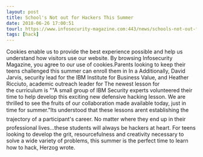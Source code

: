 ```yaml
---
layout: post
title: School's Not out for Hackers This Summer
date: 2018-06-26 17:00:51
tourl: https://www.infosecurity-magazine.com:443/news/schools-not-out-for-summer-at/
tags: [hack]
---
```

Cookies enable us to provide the best experience possible and help us understand how visitors use our website. By browsing Infosecurity Magazine, you agree to our use of cookies.Parents looking to keep their teens challenged this summer can enroll them in In a Additionally, David Jarvis, security lead for the IBM Institute for Business Value, and Heather Ricciuto, academic outreach leader for The newest lesson for the curriculum is ""A small group of IBM Security experts volunteered their time to help develop this exciting new defensive hacking lesson. We are thrilled to see the fruits of our collaboration made available today, just in time for summer."Its understood that these lessons arent establishing the trajectory of a participant's career. No matter where they end up in their professional lives...these students will always be hackers at heart. For teens looking to develop the grit, resourcefulness and creativity necessary to solve a wide variety of problems, this summer is the perfect time to learn how to hack, Herzog wrote.